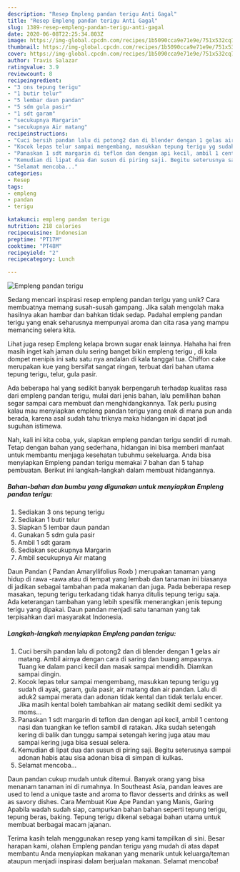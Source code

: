 ```yaml
---
description: "Resep Empleng pandan terigu Anti Gagal"
title: "Resep Empleng pandan terigu Anti Gagal"
slug: 1389-resep-empleng-pandan-terigu-anti-gagal
date: 2020-06-08T22:25:34.803Z
image: https://img-global.cpcdn.com/recipes/1b5090cca9e71e9e/751x532cq70/empleng-pandan-terigu-foto-resep-utama.jpg
thumbnail: https://img-global.cpcdn.com/recipes/1b5090cca9e71e9e/751x532cq70/empleng-pandan-terigu-foto-resep-utama.jpg
cover: https://img-global.cpcdn.com/recipes/1b5090cca9e71e9e/751x532cq70/empleng-pandan-terigu-foto-resep-utama.jpg
author: Travis Salazar
ratingvalue: 3.9
reviewcount: 8
recipeingredient:
- "3 ons tepung terigu"
- "1 butir telur"
- "5 lembar daun pandan"
- "5 sdm gula pasir"
- "1 sdt garam"
- "secukupnya Margarin"
- "secukupnya Air matang"
recipeinstructions:
- "Cuci bersih pandan lalu di potong2 dan di blender dengan 1 gelas air matang. Ambil airnya dengan cara di saring dan buang ampasnya. Tuang ke dalam panci kecil dan masak sampai mendidih. Diamkan sampai dingin."
- "Kocok lepas telur sampai mengembang, masukkan tepung terigu yg sudah di ayak, garam, gula pasir, air matang dan air pandan. Lalu di aduk2 sampai merata dan adonan tidak kental dan tidak terlalu encer. Jika masih kental boleh tambahkan air matang sedikit demi sedikit ya moms..."
- "Panaskan 1 sdt margarin di teflon dan dengan api kecil, ambil 1 centong nasi dan tuangkan ke teflon sambil di ratakan. Jika sudah setengah kering di balik dan tunggu sampai setengah kering juga atau mau sampai kering juga bisa sesuai selera."
- "Kemudian di lipat dua dan susun di piring saji. Begitu seterusnya sampai adonan habis atau sisa adonan bisa di simpan di kulkas."
- "Selamat mencoba..."
categories:
- Resep
tags:
- empleng
- pandan
- terigu

katakunci: empleng pandan terigu 
nutrition: 218 calories
recipecuisine: Indonesian
preptime: "PT17M"
cooktime: "PT48M"
recipeyield: "2"
recipecategory: Lunch

---
```



![Empleng pandan terigu](https://img-global.cpcdn.com/recipes/1b5090cca9e71e9e/751x532cq70/empleng-pandan-terigu-foto-resep-utama.jpg)

Sedang mencari inspirasi resep empleng pandan terigu yang unik? Cara membuatnya memang susah-susah gampang. Jika salah mengolah maka hasilnya akan hambar dan bahkan tidak sedap. Padahal empleng pandan terigu yang enak seharusnya mempunyai aroma dan cita rasa yang mampu memancing selera kita.

Lihat juga resep Empleng kelapa brown sugar enak lainnya. Hahaha hai fren masih inget kah jaman dulu sering banget bikin empleng terigu , di kala dompet menipis ini satu satu nya andalan di kala tanggal tua. Chiffon cake merupakan kue yang bersifat sangat ringan, terbuat dari bahan utama tepung terigu, telur, gula pasir.

Ada beberapa hal yang sedikit banyak berpengaruh terhadap kualitas rasa dari empleng pandan terigu, mulai dari jenis bahan, lalu pemilihan bahan segar sampai cara membuat dan menghidangkannya. Tak perlu pusing kalau mau menyiapkan empleng pandan terigu yang enak di mana pun anda berada, karena asal sudah tahu triknya maka hidangan ini dapat jadi suguhan istimewa.


Nah, kali ini kita coba, yuk, siapkan empleng pandan terigu sendiri di rumah. Tetap dengan bahan yang sederhana, hidangan ini bisa memberi manfaat untuk membantu menjaga kesehatan tubuhmu sekeluarga. Anda bisa menyiapkan Empleng pandan terigu memakai 7 bahan dan 5 tahap pembuatan. Berikut ini langkah-langkah dalam membuat hidangannya.

<!--inarticleads1-->

##### Bahan-bahan dan bumbu yang digunakan untuk menyiapkan Empleng pandan terigu:

1. Sediakan 3 ons tepung terigu
1. Sediakan 1 butir telur
1. Siapkan 5 lembar daun pandan
1. Gunakan 5 sdm gula pasir
1. Ambil 1 sdt garam
1. Sediakan secukupnya Margarin
1. Ambil secukupnya Air matang


Daun Pandan ( Pandan Amaryllifolius Roxb ) merupakan tanaman yang hidup di rawa -rawa atau di tempat yang lembab dan tanaman ini biasanya di jadikan sebagai tambahan pada makanan dan juga. Pada beberapa resep masakan, tepung terigu terkadang tidak hanya ditulis tepung terigu saja. Ada keterangan tambahan yang lebih spesifik menerangkan jenis tepung terigu yang dipakai. Daun pandan menjadi satu tanaman yang tak terpisahkan dari masyarakat Indonesia. 

<!--inarticleads2-->

##### Langkah-langkah menyiapkan Empleng pandan terigu:

1. Cuci bersih pandan lalu di potong2 dan di blender dengan 1 gelas air matang. Ambil airnya dengan cara di saring dan buang ampasnya. Tuang ke dalam panci kecil dan masak sampai mendidih. Diamkan sampai dingin.
1. Kocok lepas telur sampai mengembang, masukkan tepung terigu yg sudah di ayak, garam, gula pasir, air matang dan air pandan. Lalu di aduk2 sampai merata dan adonan tidak kental dan tidak terlalu encer. Jika masih kental boleh tambahkan air matang sedikit demi sedikit ya moms...
1. Panaskan 1 sdt margarin di teflon dan dengan api kecil, ambil 1 centong nasi dan tuangkan ke teflon sambil di ratakan. Jika sudah setengah kering di balik dan tunggu sampai setengah kering juga atau mau sampai kering juga bisa sesuai selera.
1. Kemudian di lipat dua dan susun di piring saji. Begitu seterusnya sampai adonan habis atau sisa adonan bisa di simpan di kulkas.
1. Selamat mencoba...


Daun pandan cukup mudah untuk ditemui. Banyak orang yang bisa menanam tanaman ini di rumahnya. In Southeast Asia, pandan leaves are used to lend a unique taste and aroma to flavor desserts and drinks as well as savory dishes. Cara Membuat Kue Ape Pandan yang Manis, Garing Apabila wadah sudah siap, campurkan bahan bahan seperti tepung terigu, tepung beras, baking. Tepung terigu dikenal sebagai bahan utama untuk membuat berbagai macam jajanan. 

Terima kasih telah menggunakan resep yang kami tampilkan di sini. Besar harapan kami, olahan Empleng pandan terigu yang mudah di atas dapat membantu Anda menyiapkan makanan yang menarik untuk keluarga/teman ataupun menjadi inspirasi dalam berjualan makanan. Selamat mencoba!
